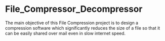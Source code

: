 # File_Compressor_Decompressor
The main objective of this File Compression project is to design a compression software which significantly reduces the size of a file so that it can be easily shared over mail even in slow internet speed. 
